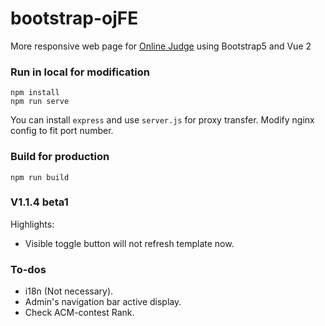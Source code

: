# bootstrap-ojFE

More responsive web page for [Online Judge](https://github.com/QingdaoU/OnlineJudge) using Bootstrap5 and Vue 2

### Run in local for modification
```
npm install
npm run serve
```
You can install `express` and use `server.js` for proxy transfer.
Modify nginx config to fit port number.

### Build for production
```
npm run build
```

### V1.1.4 beta1

Highlights: 
- Visible toggle button will not refresh template now.

### To-dos
- i18n (Not necessary).
- Admin's navigation bar active display.
- Check ACM-contest Rank.